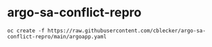 # argo-sa-conflict-repro

```
oc create -f https://raw.githubusercontent.com/cblecker/argo-sa-conflict-repro/main/argoapp.yaml
```
